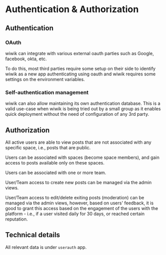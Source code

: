 # Authentication & Authorization

## Authentication

### OAuth

wiwik can integrate with various external oauth parties such as Google,
facebook, okta, etc.

To do this, most third parties require some setup on their side to
identify wiwik as a new app authenticating using oauth and wiwik requires some
settings on the environment variables.

### Self-authentication management

wiwik can also allow maintaining its own authentication database. This is a
valid use-case when wiwik is being tried out by a small group as it enables
quick deployment without the need of configuration of any 3rd party.

## Authorization

All active users are able to view posts that are not associated with any
specific space, i.e., posts that are public.

Users can be associated with spaces (become space members), and gain access to
posts available only on these spaces.

Users can be associated with one or more team.

User/Team access to create new posts can be managed via the admin views.

User/Team access to edit/delete exiting posts (moderation) can be managed via
the admin views, however, based on users' feedback, it is good to grant this
access based on the engagement of the users with the platform - i.e., if a user
visited daily for 30 days, or reached certain reputation.


## Technical details

All relevant data is under `userauth` app.
